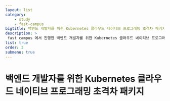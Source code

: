 ```yaml
---
layout: list
category: 
    - study
    - fast-campus
bigtitle: 백엔드 개발자를 위한 Kubernetes 클라우드 네이티브 프로그래밍 초격차 패키지
description: >
 fast campus 에서 진행한 백엔드 개발자를 위한 Kubernetes 클라우드 네이티브 프로그래밍 초격차 패키지 공부 내용 기록
list: true
order: 3
submenu: true
---
```

# 백엔드 개발자를 위한 Kubernetes 클라우드 네이티브 프로그래밍 초격차 패키지



